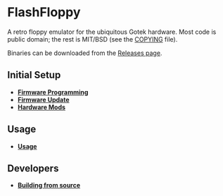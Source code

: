 # FlashFloppy

A retro floppy emulator for the ubiquitous Gotek hardware.
Most code is public domain; the rest is MIT/BSD (see the
[COPYING](https://github.com/keirf/FlashFloppy/blob/master/COPYING)
file).

Binaries can be downloaded from the
[Releases page](https://github.com/keirf/FlashFloppy/releases).

## Initial Setup
- [**Firmware Programming**](Flash)
- [**Firmware Update**](Update)
- [**Hardware Mods**](Hardware)

## Usage
- [**Usage**](Usage)

## Developers
- [**Building from source**](Build)
